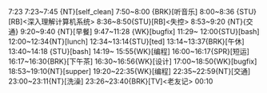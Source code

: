 
7:23
7:23~7:45 {NT}[self_clean]
7:50~8:00 {BRK}[听音乐]
8:00~8:36 {STU}[RB]<深入理解计算机系统>
8:36~8:50{STU}[RB]<失控>
8:53~9:20 {NT}{交通}
9:20~9:40 {NT}[早餐]
9:47~11:28 {WK}[bugfix] <WA>
11:29~ 12:00{STU}[bash]
12:00~12:34{NT}[lunch]
12:34~13:14{STU}[ted]
13:14~13:37{BRK}[午休]
13:40~14:18 {STU}[bash]
14:19~ 15:55{WK}[编程]<WA>
16:00~16:17{SPR}[短运]
16:17~16:30{BRK}[下午茶]
16:30~16:56{WK}[设计]<life-time-tracker>
17:00~18:50{WK}[bugfix]<WA>
18:53~19:10{NT}[supper]
19:20~22:35{WK}[编程]<life-time-tracker>
22:35~22:59{NT}[交通]
23:00~23:11{NT}[洗澡]
23:26~23:40{BRK}[TV]<老友记>
00:10
